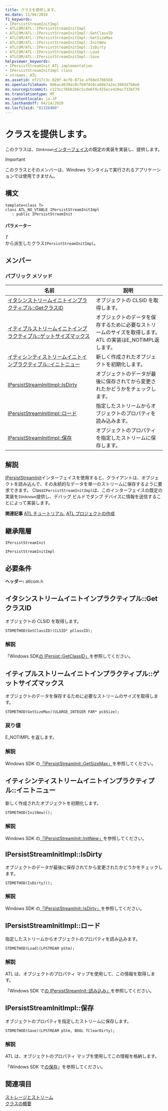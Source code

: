 ```yaml
---
title: クラスを提供します。
ms.date: 11/04/2016
f1_keywords:
- IPersistStreamInitImpl
- ATLCOM/ATL::IPersistStreamInitImpl
- ATLCOM/ATL::IPersistStreamInitImpl::GetClassID
- ATLCOM/ATL::IPersistStreamInitImpl::GetSizeMax
- ATLCOM/ATL::IPersistStreamInitImpl::InitNew
- ATLCOM/ATL::IPersistStreamInitImpl::IsDirty
- ATLCOM/ATL::IPersistStreamInitImpl::Load
- ATLCOM/ATL::IPersistStreamInitImpl::Save
helpviewer_keywords:
- IPersistStreamInit ATL implementation
- IPersistStreamInitImpl class
- streams, ATL
ms.assetid: ef217c3c-020f-4cf8-871e-ef68e57865b8
ms.openlocfilehash: 0d6ac4639ac0cfb97416ca80b7a2ec3903d7b8e6
ms.sourcegitcommit: c123cc76bb2b6c5cde6f4c425ece420ac733bf70
ms.translationtype: MT
ms.contentlocale: ja-JP
ms.lasthandoff: 04/14/2020
ms.locfileid: "81326460"
---
```

# <a name="ipersiststreaminitimpl-class"></a>クラスを提供します。

このクラスは、`IUnknown`[インターフェイス](/windows/win32/api/ocidl/nn-ocidl-ipersiststreaminit)の既定の実装を実装し、提供します。

> [!IMPORTANT]
> このクラスとそのメンバーは、Windows ランタイムで実行されるアプリケーションでは使用できません。

## <a name="syntax"></a>構文

```
template<class T>
class ATL_NO_VTABLE IPersistStreamInitImpl
   : public IPersistStreamInit
```

#### <a name="parameters"></a>パラメーター

*T*<br/>
から派生したクラス`IPersistStreamInitImpl`。

## <a name="members"></a>メンバー

### <a name="public-methods"></a>パブリック メソッド

|名前|説明|
|----------|-----------------|
|[イタシンストリームイニトインプラクティプル::GetクラスID](#getclassid)|オブジェクトの CLSID を取得します。|
|[イティプルストリームイニトインプラクティプル::ゲットサイズマックス](#getsizemax)|オブジェクトのデータを保存するために必要なストリームのサイズを取得します。 ATL の実装はE_NOTIMPL返します。|
|[イティシンティストリームイニトインプラクティプル::イニトニュー](#initnew)|新しく作成されたオブジェクトを初期化します。|
|[IPersistStreamInitImpl::IsDirty](#isdirty)|オブジェクトのデータが最後に保存されてから変更されたかどうかをチェックします。|
|[IPersistStreamInitImpl::ロード](#load)|指定したストリームからオブジェクトのプロパティを読み込みます。|
|[IPersistStreamInitImpl::保存](#save)|オブジェクトのプロパティを指定したストリームに保存します。|

## <a name="remarks"></a>解説

[IPersistStreamInit](/windows/win32/api/ocidl/nn-ocidl-ipersiststreaminit)インターフェイスを使用すると、クライアントは、オブジェクトを読み込んで、その永続的なデータを単一のストリームに保存するように要求できます。 Class`IPersistStreamInitImpl`は、このインターフェイスの既定の実装を`IUnknown`提供し、デバッグ ビルドでダンプ デバイスに情報を送信することによって実装します。

**関連記事** [ATL チュートリアル](../../atl/active-template-library-atl-tutorial.md), [ATL プロジェクトの作成](../../atl/reference/creating-an-atl-project.md)

## <a name="inheritance-hierarchy"></a>継承階層

`IPersistStreamInit`

`IPersistStreamInitImpl`

## <a name="requirements"></a>必要条件

**ヘッダー:** atlcom.h

## <a name="ipersiststreaminitimplgetclassid"></a><a name="getclassid"></a>イタシンストリームイニトインプラクティプル::GetクラスID

オブジェクトの CLSID を取得します。

```
STDMETHOD(GetClassID)(CLSID* pClassID);
```

### <a name="remarks"></a>解説

「Windows SDK[の IPersist::GetClassID」](/windows/win32/api/objidl/nf-objidl-ipersist-getclassid)を参照してください。

## <a name="ipersiststreaminitimplgetsizemax"></a><a name="getsizemax"></a>イティプルストリームイニトインプラクティプル::ゲットサイズマックス

オブジェクトのデータを保存するために必要なストリームのサイズを取得します。

```
STDMETHOD(GetSizeMax)(ULARGE_INTEGER FAR* pcbSize);
```

### <a name="return-value"></a>戻り値

E_NOTIMPL を返します。

### <a name="remarks"></a>解説

Windows SDK の[「IPersistStreamInit::GetSizeMax」](/windows/win32/api/ocidl/nf-ocidl-ipersiststreaminit-getsizemax)を参照してください。

## <a name="ipersiststreaminitimplinitnew"></a><a name="initnew"></a>イティシンティストリームイニトインプラクティプル::イニトニュー

新しく作成されたオブジェクトを初期化します。

```
STDMETHOD(InitNew)();
```

### <a name="remarks"></a>解説

Windows SDK の[「IPersistStreamInit::InitNew」](/windows/win32/api/ocidl/nf-ocidl-ipersiststreaminit-initnew)を参照してください。

## <a name="ipersiststreaminitimplisdirty"></a><a name="isdirty"></a>IPersistStreamInitImpl::IsDirty

オブジェクトのデータが最後に保存されてから変更されたかどうかをチェックします。

```
STDMETHOD(IsDirty)();
```

### <a name="remarks"></a>解説

Windows SDK の[「IPersistStreamInit::IsDirty」](/windows/win32/api/ocidl/nf-ocidl-ipersiststreaminit-isdirty)を参照してください。

## <a name="ipersiststreaminitimplload"></a><a name="load"></a>IPersistStreamInitImpl::ロード

指定したストリームからオブジェクトのプロパティを読み込みます。

```
STDMETHOD(Load)(LPSTREAM pStm);
```

### <a name="remarks"></a>解説

ATL は、オブジェクトのプロパティ マップを使用して、この情報を取得します。

「Windows SDK で[の IPersistStreamInit::読み込み」](/windows/win32/api/ocidl/nf-ocidl-ipersiststreaminit-load)を参照してください。

## <a name="ipersiststreaminitimplsave"></a><a name="save"></a>IPersistStreamInitImpl::保存

オブジェクトのプロパティを指定したストリームに保存します。

```
STDMETHOD(Save)(LPSTREAM pStm, BOOL fClearDirty);
```

### <a name="remarks"></a>解説

ATL は、オブジェクトのプロパティ マップを使用してこの情報を格納します。

「Windows SDK で[の保存](/windows/win32/api/ocidl/nf-ocidl-ipersiststreaminit-save)」を参照してください。

## <a name="see-also"></a>関連項目

[ストレージとストリーム](/windows/win32/Stg/storages-and-streams)<br/>
[クラスの概要](../../atl/atl-class-overview.md)
